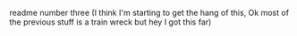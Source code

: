 readme number three (I think I'm starting to get the hang of this, Ok most of the previous stuff is a train wreck but hey I got this far)
